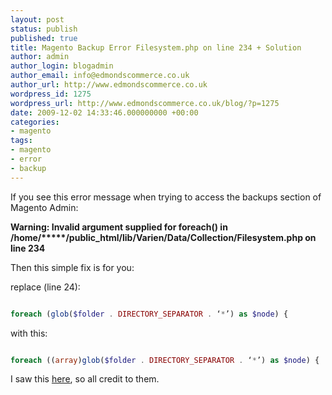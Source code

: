 ```yaml
---
layout: post
status: publish
published: true
title: Magento Backup Error Filesystem.php on line 234 + Solution
author: admin
author_login: blogadmin
author_email: info@edmondscommerce.co.uk
author_url: http://www.edmondscommerce.co.uk
wordpress_id: 1275
wordpress_url: http://www.edmondscommerce.co.uk/blog/?p=1275
date: 2009-12-02 14:33:46.000000000 +00:00
categories:
- magento
tags:
- magento
- error
- backup
---
```

If you see this error message when trying to access the backups section of Magento Admin:

<b>Warning: Invalid argument supplied for foreach() in /home/*****/public_html/lib/Varien/Data/Collection/Filesystem.php on line 234</b>

Then this simple fix is for you: 

replace (line 24):
```php

foreach (glob($folder . DIRECTORY_SEPARATOR . ‘*’) as $node) {

```

with this:
```php

foreach ((array)glob($folder . DIRECTORY_SEPARATOR . ‘*’) as $node) {

```

I saw this <a href="http://www.simplehelix.com/blog/2009/07/magento-backup-error/">here</a>, so all credit to them.
